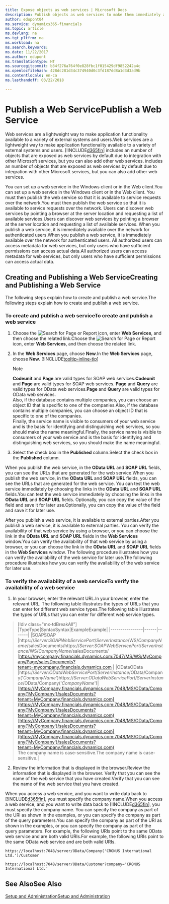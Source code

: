 ```yaml
---
title: Expose objects as web services | Microsoft Docs
description: Publish objects as web services to make them immediately available on the network.
author: edupont04
ms.service: dynamics365-financials
ms.topic: article
ms.devlang: na
ms.tgt_pltfrm: na
ms.workload: na
ms.search.keywords: 
ms.date: 11/22/2017
ms.author: edupont
ms.translationtype: HT
ms.sourcegitcommit: b34f276a764f0e828fbc1f015429df9852242a4c
ms.openlocfilehash: 428dc281d34c374940d0c3fd187dd8a1d3d3ad9b
ms.contentlocale: en-ca
ms.lasthandoff: 03/22/2018

---
```

# <a name="publish-a-web-service"></a><span data-ttu-id="526f9-103">Publish a Web Service</span><span class="sxs-lookup"><span data-stu-id="526f9-103">Publish a Web Service</span></span>
<span data-ttu-id="526f9-104">Web services are a lightweight way to make application functionality available to a variety of external systems and users.</span><span class="sxs-lookup"><span data-stu-id="526f9-104">Web services are a lightweight way to make application functionality available to a variety of external systems and users.</span></span> [!INCLUDE[d365fin](includes/d365fin_md.md)]<span data-ttu-id="526f9-105"> includes an number of objects that are exposed as web services by default due to integration with other Microsoft services, but you can also add other web services.</span><span class="sxs-lookup"><span data-stu-id="526f9-105"> includes an number of objects that are exposed as web services by default due to integration with other Microsoft services, but you can also add other web services.</span></span>  

<span data-ttu-id="526f9-106">You can set up a web service in the Windows client or in the Web client.</span><span class="sxs-lookup"><span data-stu-id="526f9-106">You can set up a web service in the Windows client or in the Web client.</span></span> <span data-ttu-id="526f9-107">You must then publish the web service so that it is available to service requests over the network.</span><span class="sxs-lookup"><span data-stu-id="526f9-107">You must then publish the web service so that it is available to service requests over the network.</span></span> <span data-ttu-id="526f9-108">Users can discover web services by pointing a browser at the server location and requesting a list of available services.</span><span class="sxs-lookup"><span data-stu-id="526f9-108">Users can discover web services by pointing a browser at the server location and requesting a list of available services.</span></span> <span data-ttu-id="526f9-109">When you publish a web service, it is immediately available over the network for authenticated users.</span><span class="sxs-lookup"><span data-stu-id="526f9-109">When you publish a web service, it is immediately available over the network for authenticated users.</span></span> <span data-ttu-id="526f9-110">All authorized users can access metadata for web services, but only users who have sufficient permissions can access actual data.</span><span class="sxs-lookup"><span data-stu-id="526f9-110">All authorized users can access metadata for web services, but only users who have sufficient permissions can access actual data.</span></span>

## <a name="creating-and-publishing-a-web-service"></a><span data-ttu-id="526f9-111">Creating and Publishing a Web Service</span><span class="sxs-lookup"><span data-stu-id="526f9-111">Creating and Publishing a Web Service</span></span>  
<span data-ttu-id="526f9-112">The following steps explain how to create and publish a web service.</span><span class="sxs-lookup"><span data-stu-id="526f9-112">The following steps explain how to create and publish a web service.</span></span>  

### <a name="to-create-and-publish-a-web-service"></a><span data-ttu-id="526f9-113">To create and publish a web service</span><span class="sxs-lookup"><span data-stu-id="526f9-113">To create and publish a web service</span></span>  

1.  <span data-ttu-id="526f9-114">Choose the ![Search for Page or Report](media/ui-search/search_small.png "Search for Page or Report icon") icon, enter **Web Services**, and then choose the related link.</span><span class="sxs-lookup"><span data-stu-id="526f9-114">Choose the ![Search for Page or Report](media/ui-search/search_small.png "Search for Page or Report icon") icon, enter **Web Services**, and then choose the related link.</span></span>  
2.  <span data-ttu-id="526f9-115">In the **Web Services** page, choose **New**.</span><span class="sxs-lookup"><span data-stu-id="526f9-115">In the **Web Services** page, choose **New**.</span></span> [!INCLUDE[tooltip-inline-tip](includes/tooltip-inline-tip_md.md)]  

    > [!NOTE]  
    >  <span data-ttu-id="526f9-116">**Codeunit** and **Page** are valid types for SOAP web services.</span><span class="sxs-lookup"><span data-stu-id="526f9-116">**Codeunit** and **Page** are valid types for SOAP web services.</span></span> <span data-ttu-id="526f9-117">**Page** and **Query** are valid types for OData web services.</span><span class="sxs-lookup"><span data-stu-id="526f9-117">**Page** and **Query** are valid types for OData web services.</span></span>  
    <span data-ttu-id="526f9-118">Also, if the database contains multiple companies, you can choose an object ID that is specific to one of the companies.</span><span class="sxs-lookup"><span data-stu-id="526f9-118">Also, if the database contains multiple companies, you can choose an object ID that is specific to one of the companies.</span></span>  
    <span data-ttu-id="526f9-119">Finally, the service name is visible to consumers of your web service and is the basis for identifying and distinguishing web services, so you should make the name meaningful.</span><span class="sxs-lookup"><span data-stu-id="526f9-119">Finally, the service name is visible to consumers of your web service and is the basis for identifying and distinguishing web services, so you should make the name meaningful.</span></span>

3.  <span data-ttu-id="526f9-120">Select the check box in the **Published** column.</span><span class="sxs-lookup"><span data-stu-id="526f9-120">Select the check box in the **Published** column.</span></span>  

<span data-ttu-id="526f9-121">When you publish the web service, in the **OData URL** and **SOAP URL** fields, you can see the URLs that are generated for the web service.</span><span class="sxs-lookup"><span data-stu-id="526f9-121">When you publish the web service, in the **OData URL** and **SOAP URL** fields, you can see the URLs that are generated for the web service.</span></span> <span data-ttu-id="526f9-122">You can test the web service immediately by choosing the links in the **OData URL** and **SOAP URL** fields.</span><span class="sxs-lookup"><span data-stu-id="526f9-122">You can test the web service immediately by choosing the links in the **OData URL** and **SOAP URL** fields.</span></span> <span data-ttu-id="526f9-123">Optionally, you can copy the value of the field and save it for later use.</span><span class="sxs-lookup"><span data-stu-id="526f9-123">Optionally, you can copy the value of the field and save it for later use.</span></span>  

<span data-ttu-id="526f9-124">After you publish a web service, it is available to external parties.</span><span class="sxs-lookup"><span data-stu-id="526f9-124">After you publish a web service, it is available to external parties.</span></span> <span data-ttu-id="526f9-125">You can verify the availability of that web service by using a browser, or you can choose the link in the **OData URL** and **SOAP URL** fields in the **Web Services** window.</span><span class="sxs-lookup"><span data-stu-id="526f9-125">You can verify the availability of that web service by using a browser, or you can choose the link in the **OData URL** and **SOAP URL** fields in the **Web Services** window.</span></span> <span data-ttu-id="526f9-126">The following procedure illustrates how you can verify the availability of the web service for later use.</span><span class="sxs-lookup"><span data-stu-id="526f9-126">The following procedure illustrates how you can verify the availability of the web service for later use.</span></span>  

### <a name="to-verify-the-availability-of-a-web-service"></a><span data-ttu-id="526f9-127">To verify the availability of a web service</span><span class="sxs-lookup"><span data-stu-id="526f9-127">To verify the availability of a web service</span></span>  

1.  <span data-ttu-id="526f9-128">In your browser, enter the relevant URL.</span><span class="sxs-lookup"><span data-stu-id="526f9-128">In your browser, enter the relevant URL.</span></span> <span data-ttu-id="526f9-129">The following table illustrates the types of URLs that you can enter for different web service types.</span><span class="sxs-lookup"><span data-stu-id="526f9-129">The following table illustrates the types of URLs that you can enter for different web service types.</span></span>  
> [!div class="mx-tdBreakAll"]
> |<span data-ttu-id="526f9-130">Type</span><span class="sxs-lookup"><span data-stu-id="526f9-130">Type</span></span>|<span data-ttu-id="526f9-131">Syntax</span><span class="sxs-lookup"><span data-stu-id="526f9-131">Syntax</span></span>|<span data-ttu-id="526f9-132">Example</span><span class="sxs-lookup"><span data-stu-id="526f9-132">Example</span></span>|
> |----------------|------|-------|
> |<span data-ttu-id="526f9-133">SOAP</span><span class="sxs-lookup"><span data-stu-id="526f9-133">SOAP</span></span> |<span data-ttu-id="526f9-134">https://*Server*:*SOAPWebServicePort*/*ServerInstance*/WS/*CompanyName*/salesDocuments/</span><span class="sxs-lookup"><span data-stu-id="526f9-134">https://*Server*:*SOAPWebServicePort*/*ServerInstance*/WS/*CompanyName*/salesDocuments/</span></span> |https://mycompany.financials.dynamics.com:7047/MS/WS/MyCompany/Page/salesDocuments?tenant=mycompany.financials.dynamics.com |
> |<span data-ttu-id="526f9-135">OData</span><span class="sxs-lookup"><span data-stu-id="526f9-135">OData</span></span> |<span data-ttu-id="526f9-136">https://*Server*:*ODataWebServicePort*/*ServerInstance*/OData/Company('*CompanyName*')</span><span class="sxs-lookup"><span data-stu-id="526f9-136">https://*Server*:*ODataWebServicePort*/*ServerInstance*/OData/Company('*CompanyName*')</span></span>|<span data-ttu-id="526f9-137">[https://MyCompany.financials.dynamics.com:7048/MS/OData/Company('MyCompany')/salesDocuments?tenant=MyCompany.financials.dynamics.com](https://MyCompany.financials.dynamics.com:7048/MS/OData/Company('MyCompany')/salesDocuments?tenant=MyCompany.financials.dynamics.com)</span><span class="sxs-lookup"><span data-stu-id="526f9-137">[https://MyCompany.financials.dynamics.com:7048/MS/OData/Company('MyCompany')/salesDocuments?tenant=MyCompany.financials.dynamics.com](https://MyCompany.financials.dynamics.com:7048/MS/OData/Company('MyCompany')/salesDocuments?tenant=MyCompany.financials.dynamics.com)</span></span> <br />    <span data-ttu-id="526f9-138">The company name is case-sensitive.</span><span class="sxs-lookup"><span data-stu-id="526f9-138">The company name is case-sensitive.</span></span>|

2.  <span data-ttu-id="526f9-139">Review the information that is displayed in the browser.</span><span class="sxs-lookup"><span data-stu-id="526f9-139">Review the information that is displayed in the browser.</span></span> <span data-ttu-id="526f9-140">Verify that you can see the name of the web service that you have created.</span><span class="sxs-lookup"><span data-stu-id="526f9-140">Verify that you can see the name of the web service that you have created.</span></span>  

<span data-ttu-id="526f9-141">When you access a web service, and you want to write data back to [!INCLUDE[d365fin](includes/d365fin_md.md)], you must specify the company name.</span><span class="sxs-lookup"><span data-stu-id="526f9-141">When you access a web service, and you want to write data back to [!INCLUDE[d365fin](includes/d365fin_md.md)], you must specify the company name.</span></span> <span data-ttu-id="526f9-142">You can specify the company as part of the URI as shown in the examples, or you can specify the company as part of the query parameters.</span><span class="sxs-lookup"><span data-stu-id="526f9-142">You can specify the company as part of the URI as shown in the examples, or you can specify the company as part of the query parameters.</span></span> <span data-ttu-id="526f9-143">For example, the following URIs point to the same OData web service and are both valid URIs.</span><span class="sxs-lookup"><span data-stu-id="526f9-143">For example, the following URIs point to the same OData web service and are both valid URIs.</span></span>  

```  
https://localhost:7048/server/OData/Company('CRONUS International Ltd.')/Customer  
```  

```  
https://localhost:7048/server/OData/Customer?company='CRONUS International Ltd.'  
```  

## <a name="see-also"></a><span data-ttu-id="526f9-144">See Also</span><span class="sxs-lookup"><span data-stu-id="526f9-144">See Also</span></span>  
[<span data-ttu-id="526f9-145">Setup and Administration</span><span class="sxs-lookup"><span data-stu-id="526f9-145">Setup and Administration</span></span>](admin-setup-and-administration.md)  

